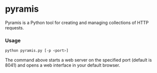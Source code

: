 # pyramis

Pyramis is a Python tool for creating and managing collections of HTTP requests.

### Usage

```bash
python pyramis.py [-p <port>]
```
The command above starts a web server on the specified port (default is 8041)
and opens a web interface in your default browser.
